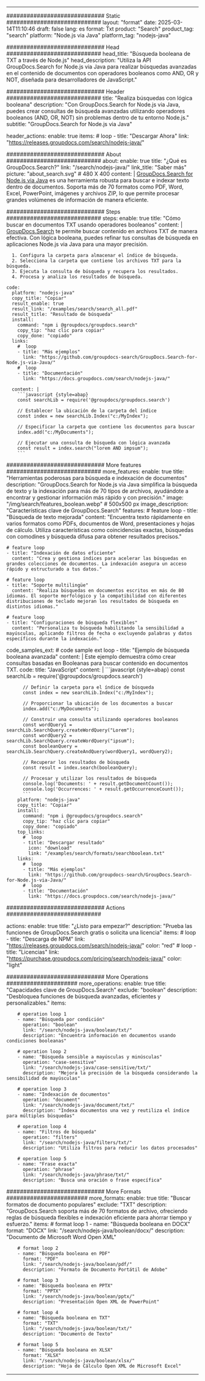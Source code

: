 
---
############################# Static ############################
layout: "format"
date:  2025-03-14T11:10:46
draft: false
lang: es
format: Txt
product: "Search"
product_tag: "search"
platform: "Node.js via Java"
platform_tag: "nodejs-java"

############################# Head ############################
head_title: "Búsqueda booleana de TXT a través de Node.js"
head_description: "Utiliza la API GroupDocs.Search for Node.js via Java para realizar búsquedas avanzadas en el contenido de documentos con operadores booleanos como AND, OR y NOT, diseñada para desarrolladores de JavaScript."

############################# Header ############################
title: "Realiza búsquedas con lógica booleana" 
description: "Con GroupDocs.Search for Node.js via Java, puedes crear consultas de búsqueda avanzadas utilizando operadores booleanos (AND, OR, NOT) sin problemas dentro de tu entorno Node.js."
subtitle: "GroupDocs.Search for Node.js via Java" 

header_actions:
  enable: true
  items:
    #  loop
    - title: "Descargar Ahora"
      link: "https://releases.groupdocs.com/search/nodejs-java/"
      
############################# About ############################
about:
    enable: true
    title: "¿Qué es GroupDocs.Search?"
    link: "/search/nodejs-java/"
    link_title: "Saber más"
    picture: "about_search.svg" # 480 X 400
    content: |
       [GroupDocs.Search for Node.js via Java](/search/nodejs-java/) es una herramienta robusta para buscar e indexar texto dentro de documentos. Soporta más de 70 formatos como PDF, Word, Excel, PowerPoint, imágenes y archivos ZIP, lo que permite procesar grandes volúmenes de información de manera eficiente.

############################# Steps ############################
steps:
    enable: true
    title: "Cómo buscar en documentos TXT usando operadores booleanos"
    content: |
      [GroupDocs.Search](/search/nodejs-java/) te permite buscar contenido en archivos TXT de manera efectiva. Con lógica booleana, puedes refinar tus consultas de búsqueda en aplicaciones Node.js via Java para una mayor precisión.
      
      1. Configura la carpeta para almacenar el índice de búsqueda.
      2. Selecciona la carpeta que contiene los archivos TXT para la búsqueda.
      3. Ejecuta la consulta de búsqueda y recupera los resultados.
      4. Procesa y analiza los resultados de búsqueda.
   
    code:
      platform: "nodejs-java"
      copy_title: "Copiar"
      result_enable: true
      result_link: "/examples/search/search_all.pdf"
      result_title: "Resultado de búsqueda"
      install:
        command: "npm i @groupdocs/groupdocs.search"
        copy_tip: "haz clic para copiar"
        copy_done: "copiado"
      links:
        #  loop
        - title: "Más ejemplos"
          link: "https://github.com/groupdocs-search/GroupDocs.Search-for-Node.js-via-Java/"
        #  loop
        - title: "Documentación"
          link: "https://docs.groupdocs.com/search/nodejs-java/"
          
      content: |
        ```javascript {style=abap}
        const searchLib = require('@groupdocs/groupdocs.search')

        // Establecer la ubicación de la carpeta del índice
        const index = new searchLib.Index("c:/MyIndex");

        // Especificar la carpeta que contiene los documentos para buscar
        index.add("c:/MyDocuments");

        // Ejecutar una consulta de búsqueda con lógica avanzada
        const result = index.search("lorem AND impsum");
        ```            

############################# More features ############################
more_features:
  enable: true
  title: "Herramientas poderosas para búsqueda e indexación de documentos"
  description: "GroupDocs.Search for Node.js via Java simplifica la búsqueda de texto y la indexación para más de 70 tipos de archivos, ayudándote a encontrar y gestionar información más rápido y con precisión."
  image: "/img/search/features_boolean.webp" # 500x500 px
  image_description: "Características clave de GroupDocs.Search"
  features:
    # feature loop
    - title: "Búsqueda de texto mejorada"
      content: "Encuentra texto rápidamente en varios formatos como PDFs, documentos de Word, presentaciones y hojas de cálculo. Utiliza características como coincidencias exactas, búsquedas con comodines y búsqueda difusa para obtener resultados precisos."

    # feature loop
    - title: "Indexación de datos eficiente"
      content: "Crea y gestiona índices para acelerar las búsquedas en grandes colecciones de documentos. La indexación asegura un acceso rápido y estructurado a tus datos."

    # feature loop
    - title: "Soporte multilingüe"
      content: "Realiza búsquedas en documentos escritos en más de 80 idiomas. El soporte morfológico y la compatibilidad con diferentes distribuciones de teclado mejoran los resultados de búsqueda en distintos idiomas."

    # feature loop
    - title: "Configuraciones de búsqueda flexibles"
      content: "Personaliza tu búsqueda habilitando la sensibilidad a mayúsculas, aplicando filtros de fecha o excluyendo palabras y datos específicos durante la indexación."
      
  code_samples_ext:
    # code sample ext loop
    - title: "Ejemplo de búsqueda booleana avanzada"
      content: |
        Este ejemplo demuestra cómo crear consultas basadas en Booleanas para buscar contenido en documentos TXT.
      code:
        title: "JavaScript"
        content: |
          ```javascript {style=abap}
          const searchLib = require('@groupdocs/groupdocs.search')
          
          // Definir la carpeta para el índice de búsqueda
          const index = new searchLib.Index("c:/MyIndex");
              
          // Proporcionar la ubicación de los documentos a buscar
          index.add("c:/MyDocuments");

          // Construir una consulta utilizando operadores booleanos
          const wordQuery1 = searchLib.SearchQuery.createWordQuery("Lorem");
          const wordQuery2 = searchLib.SearchQuery.createWordQuery("ipsum");
          const booleanQuery = searchLib.SearchQuery.createAndQuery(wordQuery1, wordQuery2);

          // Recuperar los resultados de búsqueda
          const result = index.search(booleanQuery);
          
          // Procesar y utilizar los resultados de búsqueda
          console.log('Documents: ' + result.getDocumentCount());
          console.log('Occurrences: ' + result.getOccurrenceCount());
          ```
        platform: "nodejs-java"
        copy_title: "Copiar"
        install:
          command: "npm i @groupdocs/groupdocs.search"
          copy_tip: "haz clic para copiar"
          copy_done: "copiado"
        top_links:
          #  loop
          - title: "Descargar resultado"
            icon: "download"
            link: "/examples/search/formats/searchboolean.txt"
        links:
          #  loop
          - title: "Más ejemplos"
            link: "https://github.com/groupdocs-search/GroupDocs.Search-for-Node.js-via-Java/"
          #  loop
          - title: "Documentación"
            link: "https://docs.groupdocs.com/search/nodejs-java/"
            

            


############################# Actions ############################

actions:
  enable: true
  title: "¿Listo para empezar?"
  description: "Prueba las funciones de GroupDocs.Search gratis o solicita una licencia"
  items:
    #  loop
    - title: "Descarga de NPM"
      link: "https://releases.groupdocs.com/search/nodejs-java/"
      color: "red"
        #  loop
    - title: "Licencias"
      link: "https://purchase.groupdocs.com/pricing/search/nodejs-java/"
      color: "light"


############################# More Operations #####################
more_operations:
    enable: true
    title: "Capacidades clave de GroupDocs.Search"
    exclude: "boolean"
    description: "Desbloquea funciones de búsqueda avanzadas, eficientes y personalizables."
    items: 
          
        # operation loop 1
        - name: "Búsqueda por condición"
          operation: "boolean"
          link: "/search/nodejs-java/boolean/txt/"
          description: "Encuentra información en documentos usando condiciones booleanas"

        # operation loop 2
        - name: "Búsqueda sensible a mayúsculas y minúsculas"
          operation: "case-sensitive"
          link: "/search/nodejs-java/case-sensitive/txt/"
          description: "Mejora la precisión de la búsqueda considerando la sensibilidad de mayúsculas"

        # operation loop 3
        - name: "Indexación de documentos"
          operation: "document"
          link: "/search/nodejs-java/document/txt/"
          description: "Indexa documentos una vez y reutiliza el índice para múltiples búsquedas"

        # operation loop 4
        - name: "Filtros de búsqueda"
          operation: "filters"
          link: "/search/nodejs-java/filters/txt/"
          description: "Utiliza filtros para reducir los datos procesados"

        # operation loop 5
        - name: "Frase exacta"
          operation: "phrase"
          link: "/search/nodejs-java/phrase/txt/"
          description: "Busca una oración o frase específica"
          
        
          
############################# More Formats ########################
more_formats:
    enable: true
    title: "Buscar formatos de documento populares"
    exclude: "TXT"
    description: "GroupDocs.Search soporta más de 70 formatos de archivo, ofreciendo reglas de búsqueda flexibles e indexación eficiente para ahorrar tiempo y esfuerzo."
    items: 
        # format loop 1
        - name: "Búsqueda booleana en DOCX"
          format: "DOCX"
          link: "/search/nodejs-java/boolean/docx/"
          description: "Documento de Microsoft Word Open XML"
          
        # format loop 2
        - name: "Búsqueda booleana en PDF"
          format: "PDF"
          link: "/search/nodejs-java/boolean/pdf/"
          description: "Formato de Documento Portátil de Adobe"
          
        # format loop 3
        - name: "Búsqueda booleana en PPTX"
          format: "PPTX"
          link: "/search/nodejs-java/boolean/pptx/"
          description: "Presentación Open XML de PowerPoint"

        # format loop 4
        - name: "Búsqueda booleana en TXT"
          format: "TXT"
          link: "/search/nodejs-java/boolean/txt/"
          description: "Documento de Texto"
          
        # format loop 5
        - name: "Búsqueda booleana en XLSX"
          format: "XLSX"
          link: "/search/nodejs-java/boolean/xlsx/"
          description: "Hoja de Cálculo Open XML de Microsoft Excel"
  

---